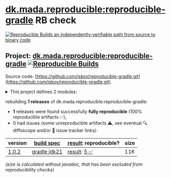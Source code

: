 [dk.mada.reproducible:reproducible-gradle](https://central.sonatype.com/artifact/dk.mada.reproducible/reproducible-gradle/versions) RB check
=======

[![Reproducible Builds](https://reproducible-builds.org/images/logos/rb.svg) an independently-verifiable path from source to binary code](https://reproducible-builds.org/)

## Project: [dk.mada.reproducible:reproducible-gradle](https://central.sonatype.com/artifact/dk.mada.reproducible/reproducible-gradle/versions) [![Reproducible Builds](https://img.shields.io/endpoint?url=https://raw.githubusercontent.com/jvm-repo-rebuild/reproducible-central/master/content/dk/mada/reproducible/reproducible-gradle/badge.json)](https://github.com/jvm-repo-rebuild/reproducible-central/blob/master/content/dk/mada/reproducible/reproducible-gradle/README.md)

Source code: [https://github.com/jskov/reproducible-gradle.git](https://github.com/jskov/reproducible-gradle.git)

<details><summary>This project defines 2 modules:</summary>

* [dk.mada.reproducible:dk.mada.reproducible.gradle.plugin](https://central.sonatype.com/artifact/dk.mada.reproducible/dk.mada.reproducible.gradle.plugin/overview)
* [dk.mada.reproducible:reproducible-gradle](https://central.sonatype.com/artifact/dk.mada.reproducible/reproducible-gradle/overview)
</details>

rebuilding **1 releases** of dk.mada.reproducible:reproducible-gradle:
- **1** releases were found successfully **fully reproducible** (100% reproducible artifacts :white_check_mark:),
- 0 had issues (some unreproducible artifacts :warning:, see eventual :mag: diffoscope and/or :memo: issue tracker links):

| version | [build spec](/BUILDSPEC.md) | [result](https://reproducible-builds.org/docs/jvm/): reproducible? | size |
| -- | --------- | ------ | -- |
| [1.0.2](https://central.sonatype.com/artifact/dk.mada.reproducible/reproducible-gradle/1.0.2/pom) | [gradle jdk21](reproducible-gradle-1.0.2.buildspec) | [result](reproducible-gradle-1.0.2.buildinfo): [5 :white_check_mark: ](reproducible-gradle-1.0.2.buildcompare) | 11K |

<i>(size is calculated without javadoc, that has been excluded from reproducibility checks)</i>
